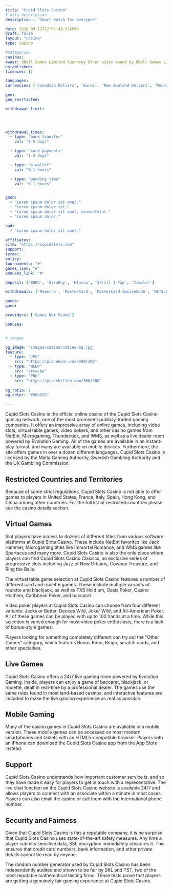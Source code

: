 ```yaml
---
title: "Cupid Slots Casino"
# meta description
description : "Smart watch for everyone"

date: 2020-09-11T12:51:43.814038
draft: false
layout: "casino" 
type: casino

#categories
casinos: 
owner: 8Ball Games Limited Guernsey Other sites owned by 8Ball Games Limited include SuperSpins.com, Luck of the Slots, Grand Mayfair Casino, Bingo and Beyond, Slots of Glory, Judge Bingo, Solar Spins, So Many Slots, Pots of Slots, Munch Casino, Bitesize Bingo, Home of Reels, Slot Attack, Stargaze Bingo, Stereo Spins, and Jungle Reels See How They Compare
established: 
licences: []

languages: 
currencies: ['Canadian Dollars', 'Euros', 'New Zealand Dollars', 'Pounds Sterling', 'Swedish Kronor']

geo: 
geo_resrticted: 

withdrawal_limit:

  
  

withdrawal_times:
  - type: "bank transfer"
    val: "1-5 days"

  - type: "card payments"
    val: "1-5 days"

  - type: "e-wallet"
    val: "0-1 hours"

  - type: "pending time"
    val: "0-1 hours"


good:
  - "Lorem ipsum dolor sit amet."
  - "Lorem ipsum dolor sit."
  - "Lorem ipsum dolor sit amet, consectetur."
  - "Lorem ipsum dolor."

bad:
  - "Lorem ipsum dolor sit amet."

affiliates: 
site: "https://cupidslots.com"
support: 
terms:
policy:
tournaments: "#"
games_link: "#"
bonuses_link: "#"

deposit: ['BOKU', 'GiroPay', 'Klarna', 'Skrill 1-Tap', 'Zimpler']

withdrawals: ['Maestro', 'MasterCard', 'MasterCard SecureCode', 'NETELLER', 'paysafecard', 'Skrill', 'Trustly', 'Verified by Visa', 'Visa', 'Visa Debit', 'Visa Electron']

games: 
game:

providers: ['Games Not Found']

bonuses:


# images

bg_image: "images/casino/casino-bg.jpg"  
feature:
  - type: "JPG" 
    src: "https://placebear.com/300/300"
  - type: "WEBP"
    src: "srcwebp"
  - type: "PNG"
    src: "https://placekitten.com/300/300"  
 
bg_ratio: 1 
bg_color: "#58a525"  

---
```


Cupid Slots Casino is the official online casino of the Cupid Slots Casino gaming network, one of the most prominent publicly-traded gaming companies. It offers an impressive array of online games, including video slots, virtual table games, video pokers, and other casino games from NetEnt, Microgaming, Thunderkick, and WMS, as well as a live dealer room powered by Evolution Gaming. All of the games are available in an instant-play format, and many are available on mobile devices. Furthermore, the site offers games in over a dozen different languages. Cupid Slots Casino is licensed by the Malta Gaming Authority, Swedish Gambling Authority and the UK Gambling Commission.

## Restricted Countries and Territories
Because of some strict regulations, Cupid Slots Casino is not able to offer games to players in United States, France, Italy, Spain, Hong Kong, and China among other countries. For the full list of restricted countries please see the casino details section.

## Virtual Games
Slot players have access to dozens of different titles from various software platforms at Cupid Slots Casino. These include NetEnt favorites like Jack Hammer, Microgaming titles like Immortal Romance, and WMS games like Spartacus and many more. Cupid Slots Casino is also the only place where players can find Cupid Slots Casino Classics, an exclusive series of progressive slots including Jazz of New Orleans, Cowboy Treasure, and Ring the Bells.

The virtual table game selection at Cupid Slots Casino features a number of different card and roulette games. These include multiple variants of roulette and blackjack, as well as TXS Hold'em, Oasis Poker, Casino Hold'em, Caribbean Poker, and baccarat.

Video poker players at Cupid Slots Casino can choose from four different variants: Jacks or Better, Deuces Wild, Joker Wild, and All-American Poker. All of these games can be played with up to 100 hands at a time. While this selection is varied enough for most video poker enthusiasts, there is a lack of bonus-style games.

Players looking for something completely different can try out the "Other Games" category, which features Bonus Keno, Bingo, scratch cards, and other specialties.

## Live Games
Cupid Slots Casino offers a 24/7 live gaming room powered by Evolution Gaming. Inside, players can enjoy a game of baccarat, blackjack, or roulette, dealt in real-time by a professional dealer. The games use the same rules found in most land-based casinos, and interactive features are included to make the live gaming experience as real as possible.

## Mobile Gaming
Many of the casino games in Cupid Slots Casino are available in a mobile version. These mobile games can be accessed on most modern smartphones and tablets with an HTML5-compatible browser. Players with an iPhone can download the Cupid Slots Casino app from the App Store instead.

## Support
Cupid Slots Casino understands how important customer service is, and so they have made it easy for players to get in touch with a representative. The live chat function on the Cupid Slots Casino website is available 24/7 and allows players to connect with an associate within a minute in most cases. Players can also email the casino or call them with the international phone number.

## Security and Fairness
Given that Cupid Slots Casino is this a reputable company, it is no surprise that Cupid Slots Casino uses state-of-the-art safety measures. Any time a player submits sensitive data, SSL encryption immediately obscures it. This ensures that credit card numbers, bank information, and other private details cannot be read by anyone.

The random number generator used by Cupid Slots Casino has been independently audited and shown to be fair by SKL and TST, two of the most reputable mathematical testing firms. These tests prove that players are getting a genuinely fair gaming experience at Cupid Slots Casino.